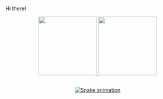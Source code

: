 Hi there!

<div align="center">
  <a href="https://github.com/pablovns">
  <img height="160em" src="https://github-readme-stats.vercel.app/api?username=pablovns&show_icons=true&theme=dark&include_all_commits=true&count_private=true"/>
  <img height="160em" src="https://github-readme-stats.vercel.app/api/top-langs/?username=pablovns&layout=compact&langs_count=4&theme=dark"/>
</div>

##

<div align="center">
  
  ![Snake animation](https://github.com/pablovns/pablovns/blob/output/github-contribution-grid-snake.svg)
  
</div>
